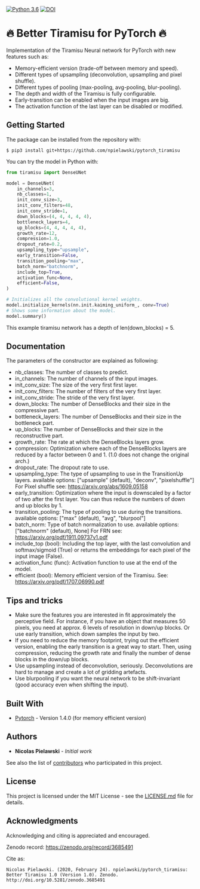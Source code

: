 [![Python 3.6](https://img.shields.io/badge/python-3.6-blue.svg)](https://www.python.org/downloads/release/python-360/) [![DOI](https://zenodo.org/badge/242668685.svg)](https://zenodo.org/badge/latestdoi/242668685)

# 🔥 Better Tiramisu for PyTorch 🔥

Implementation of the Tiramisu Neural network for PyTorch with new features such
as:
* Memory-efficient version (trade-off between memory and speed).
* Different types of upsampling (deconvolution, upsampling and pixel shuffle).
* Different types of pooling (max-pooling, avg-pooling, blur-pooling).
* The depth and width of the Tiramisu is fully configurable.
* Early-transition can be enabled when the input images are big.
* The activation function of the last layer can be disabled or modified.

## Getting Started

The package can be installed from the repository with:
```console
$ pip3 install git+https://github.com/npielawski/pytorch_tiramisu
```

You can try the model in Python with:
```py
from tiramisu import DenseUNet

model = DenseUNet(
    in_channels=3,
    nb_classes=1,
    init_conv_size=3,
    init_conv_filters=48,
    init_conv_stride=1,
    down_blocks=(4, 4, 4, 4, 4),
    bottleneck_layers=4,
    up_blocks=(4, 4, 4, 4, 4),
    growth_rate=12,
    compression=1.0,
    dropout_rate=0.2,
    upsampling_type="upsample",
    early_transition=False,
    transition_pooling="max",
    batch_norm="batchnorm",
    include_top=True,
    activation_func=None,
    efficient=False,
)

# Initializes all the convolutional kernel weights.
model.initialize_kernels(nn.init.kaiming_uniform_, conv=True)
# Shows some information about the model.
model.summary()
```

This example tiramisu network has a depth of len(down_blocks) = 5.


## Documentation

The parameters of the constructor are explained as following:
* nb_classes: The number of classes to predict.
* in_channels: The number of channels of the input images.
* init_conv_size: The size of the very first first layer.
* init_conv_filters: The number of filters of the very first layer.
* init_conv_stride: The stride of the very first layer.
* down_blocks: The number of DenseBlocks and their size in the
    compressive part.
* bottleneck_layers: The number of DenseBlocks and their size in the
    bottleneck part.
* up_blocks: The number of DenseBlocks and their size in the
    reconstructive part.
* growth_rate: The rate at which the DenseBlocks layers grow.
* compression: Optimization where each of the DenseBlocks layers are reduced
    by a factor between 0 and 1. (1.0 does not change the original arch.)
* dropout_rate: The dropout rate to use.
* upsampling_type: The type of upsampling to use in the TransitionUp layers.
    available options: ["upsample" (default), "deconv", "pixelshuffle"]
    For Pixel shuffle see: https://arxiv.org/abs/1609.05158
* early_transition: Optimization where the input is downscaled by a factor
    of two after the first layer. You can thus reduce the numbers of down
    and up blocks by 1.
* transition_pooling: The type of pooling to use during the transitions.
    available options: ["max" (default), "avg", "blurpool"]
* batch_norm: Type of batch normalization to use.
    available options: ["batchnorm" (default), None]
    For FRN see: https://arxiv.org/pdf/1911.09737v1.pdf
* include_top (bool): Including the top layer, with the last convolution
    and softmax/sigmoid (True) or returns the embeddings for each pixel
    of the input image (False).
* activation_func (func): Activation function to use at the end of the model.
* efficient (bool): Memory efficient version of the Tiramisu.
    See: https://arxiv.org/pdf/1707.06990.pdf


## Tips and tricks

* Make sure the features you are interested in fit approximately the perceptive field.
For instance, if you have an object that measures 50 pixels, you need at approx. 6
levels of resolution in down/up blocks. Or use early transition, which down samples
the input by two.
* If you need to reduce the memory footprint, trying out the efficient version,
enabling the early transition is a great way to start. Then, using compression,
reducing the growth rate and finally the number of dense blocks in the down/up blocks.
* Use upsampling instead of deconvolution, seriously. Deconvolutions are hard to
manage and create a lot of gridding artefacts.
* Use blurpooling if you want the neural network to be shift-invariant (good accuracy
even when shifting the input).

## Built With

* [Pytorch](https://pytorch.org/) - Version 1.4.0 (for memory efficient version)


## Authors

* **Nicolas Pielawski** - *Initial work*

See also the list of [contributors](https://github.com/npielawski/torch_tiramisu/contributors) who participated in this project.

## License

This project is licensed under the MIT License - see the [LICENSE.md](LICENSE.md) file for details.

## Acknowledgments

Acknowledging and citing is appreciated and encouraged.

Zenodo record: https://zenodo.org/record/3685491

Cite as:
```
Nicolas Pielawski. (2020, February 24). npielawski/pytorch_tiramisu: Better Tiramisu 1.0 (Version 1.0). Zenodo. http://doi.org/10.5281/zenodo.3685491
```